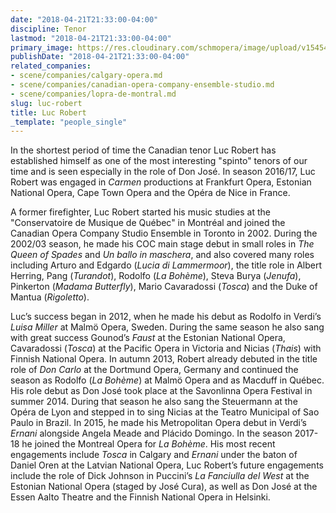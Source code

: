 ```yaml
---
date: "2018-04-21T21:33:00-04:00"
discipline: Tenor
lastmod: "2018-04-21T21:33:00-04:00"
primary_image: https://res.cloudinary.com/schmopera/image/upload/v1545409169/media/webhook-uploads/1524360724015/Robert_.jpg.jpg
publishDate: "2018-04-21T21:33:00-04:00"
related_companies:
- scene/companies/calgary-opera.md
- scene/companies/canadian-opera-company-ensemble-studio.md
- scene/companies/lopra-de-montral.md
slug: luc-robert
title: Luc Robert
_template: "people_single"
---
```


In the shortest period of time the Canadian
tenor Luc Robert has established himself as
one of the most interesting "spinto" tenors of
our time and is seen especially in the role of
Don José. In season 2016/17, Luc Robert
was engaged in *Carmen* productions at
Frankfurt Opera, Estonian National Opera,
Cape Town Opera and the Opéra de Nice in
France.

A former firefighter, Luc Robert started his
music studies at the "Conservatoire de Musique
de Québec" in Montréal and joined the
Canadian Opera Company Studio Ensemble
in Toronto in 2002. During the 2002/03 season, he made his COC main stage debut in small roles
in *The Queen of Spades* and *Un ballo in maschera*, and also covered many roles including Arturo and Edgardo (*Lucia di Lammermoor*), the title role in Albert Herring, Pang (*Turandot*), Rodolfo (*La Bohème*), Steva Burya (*Jenufa*), Pinkerton (*Madama Butterfly*), Mario Cavaradossi (*Tosca*) and the Duke of Mantua (*Rigoletto*).

Luc’s success began in 2012, when he made his debut as Rodolfo in Verdi’s *Luisa Miller* at Malmö Opera, Sweden. During the same season he also sang with great success Gounod’s *Faust* at the Estonian National Opera, Cavaradossi (*Tosca*) at the Pacific Opera in Victoria and Nicias (*Thais*) with Finnish National Opera. In autumn 2013, Robert already debuted in the title role of *Don Carlo* at the Dortmund Opera, Germany and continued the season as Rodolfo (*La Bohème*) at Malmö Opera and as Macduff in Québec. His role debut as Don José took place at the Savonlinna
Opera Festival in summer 2014. During that season he also sang the Steuermann at the Opéra
de Lyon and stepped in to sing Nicias at the Teatro Municipal of Sao Paulo in Brazil. In 2015, he made his Metropolitan Opera debut in Verdi’s *Ernani* alongside Angela Meade and Plácido
Domingo. In the season 2017-18 he joined the Montreal Opera for *La Bohème*. His most recent
engagements include *Tosca* in Calgary and *Ernani* under the baton of Daniel Oren at the Latvian National Opera, Luc Robert’s future engagements include the role of Dick Johnson in Puccini’s *La Fanciulla del West* at the Estonian National Opera (staged by José Cura), as well as Don José at the Essen Aalto Theatre and the Finnish National Opera in Helsinki. 
